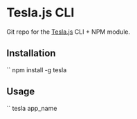 # Tesla.js CLI

Git repo for the [Tesla.js](https://github.com/teslajs/tesla.js) CLI + NPM module.

## Installation

`` npm install -g tesla

## Usage

`` tesla app_name